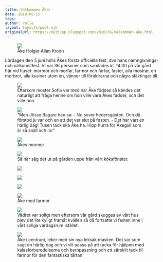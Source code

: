 ```yaml
---
title: Välkommen Åke!
date: 2010-06-15
tags: 	
author: Pelle
layout: layouts/post.njk
originalUrl: https://nejtupp.blogspot.com/2010/06/valkommen-ake.html
---
```


<figure>
	<img src="../../../img/2010/06/Jenny+Kroons+foton-DSC_0086.jpg">
	<figcaption>Åke Holger Allan Kroon</figcaption>
</figure>

Lördagen den 5 juni hölls Åkes första officiella fest, dvs hans  namngivnings- och välkomstfest. Vi var 36 personer som samlades kl.  14.00 på vår gård här vid huset: mormor och morfar, farmor och farfar,  faster, alla mostrar, en morbror, alla kusiner utom en, vänner till  föräldrarna och några släktingar till.

<figure>
	<img src="../../../img/2010/06/Jenny+Kroons+foton-DSC_0098.jpg">
	<figcaption>Eftersom moster Sofia var med när Åke föddes så kändes det naturligt att fråga henne om hon ville vara Åkes fadder, och det ville hon.</figcaption>
</figure>

<figure>
	<img src="../../../img/2010/06/Jenny+Kroons+foton-DSC_0102.jpg">
	<figcaption>"Men Jösse Bagare han sa: - Nu sover hedersgästen. Och då förstod ju var och en att det var slut på festen. - Det har vart en härlig dag! Tusen tack ska Åke ha. Hipp hurra för Åkegull som är så snäll och rar"</figcaption>
</figure>

 
<figure>
	<img src="../../../img/2010/06/Jenny+Kroons+foton-DSC_0080.jpg">
	<figcaption>Åkes mormor</figcaption>
</figure>

<figure>
	<img src="../../../img/2010/06/Åkes+namngivning-_MG_0501.jpg">
	<figcaption>Så här såg det ut på gården uppe från vårt köksfönster.</figcaption>
</figure>

<figure>
	<img src="../../../img/2010/06/Jenny+Kroons+foton-DSC_0118.jpg">  
</figure>

<figure>
	<img src="../../../img/2010/06/Åkes+namngivning-_MG_0519.jpg">  
</figure>

<figure>
	<img src="../../../img/2010/06/Åkes+namngivning-_MG_0521.jpg"> 
</figure>


<figure>
	<img src="../../../img/2010/06/Jenny+Kroons+foton-DSC_0116.jpg">
	<figcaption>Åke med farmor</figcaption>
</figure>



<figure>
	<img src="../../../img/2010/06/Åkes+namngivning-_MG_0526.jpg">
	<figcaption>Vädret var soligt men eftersom  vår gård skuggas av vårt hus blev det lite kyligt framåt kvällen så då fortsatte vi festen inne i vårt soliga vardagsrum istället.</figcaption>
</figure>



<figure>
	<img src="../../../img/2010/06/Åkes+namngivning-_MG_0540.jpg">
	<figcaption>Åke i centrum, leker med sin nya leksak masken. Det var som sagt en härlig dag och vi vill passa på att tacka för hjälpen med kalasförberedelserna och barnpassning och ett särskilt tack till farmor för den fantastiska tårtan!<figcaption>
</figure>
